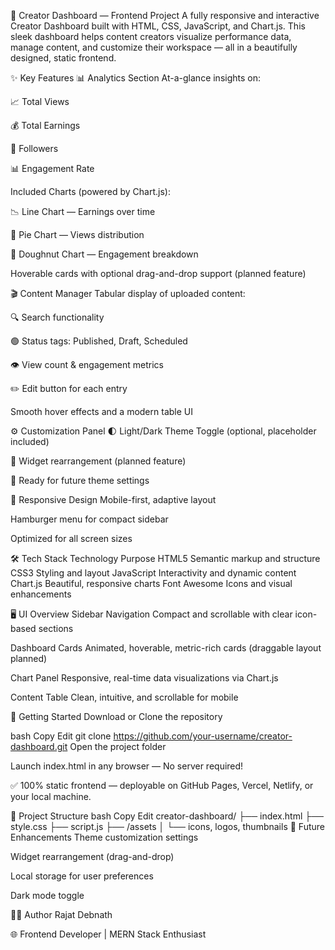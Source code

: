 🎨 Creator Dashboard — Frontend Project
A fully responsive and interactive Creator Dashboard built with HTML, CSS, JavaScript, and Chart.js. This sleek dashboard helps content creators visualize performance data, manage content, and customize their workspace — all in a beautifully designed, static frontend.

✨ Key Features
📊 Analytics Section
At-a-glance insights on:

📈 Total Views

💰 Total Earnings

👥 Followers

📊 Engagement Rate

Included Charts (powered by Chart.js):

📉 Line Chart — Earnings over time

🥧 Pie Chart — Views distribution

🍩 Doughnut Chart — Engagement breakdown

Hoverable cards with optional drag-and-drop support (planned feature)

🎬 Content Manager
Tabular display of uploaded content:

🔍 Search functionality

🟢 Status tags: Published, Draft, Scheduled

👁️ View count & engagement metrics

✏️ Edit button for each entry

Smooth hover effects and a modern table UI

⚙️ Customization Panel
🌓 Light/Dark Theme Toggle (optional, placeholder included)

🧩 Widget rearrangement (planned feature)

🎨 Ready for future theme settings

📱 Responsive Design
Mobile-first, adaptive layout

Hamburger menu for compact sidebar

Optimized for all screen sizes

🛠️ Tech Stack
Technology	Purpose
HTML5	Semantic markup and structure
CSS3	Styling and layout
JavaScript	Interactivity and dynamic content
Chart.js	Beautiful, responsive charts
Font Awesome	Icons and visual enhancements

🖥️ UI Overview
Sidebar Navigation
Compact and scrollable with clear icon-based sections

Dashboard Cards
Animated, hoverable, metric-rich cards (draggable layout planned)

Chart Panel
Responsive, real-time data visualizations via Chart.js

Content Table
Clean, intuitive, and scrollable for mobile

🚀 Getting Started
Download or Clone the repository

bash
Copy
Edit
git clone https://github.com/your-username/creator-dashboard.git
Open the project folder

Launch index.html in any browser — No server required!

✅ 100% static frontend — deployable on GitHub Pages, Vercel, Netlify, or your local machine.

📁 Project Structure
bash
Copy
Edit
creator-dashboard/
├── index.html
├── style.css
├── script.js
├── /assets
│   └── icons, logos, thumbnails
🔮 Future Enhancements
 Theme customization settings

 Widget rearrangement (drag-and-drop)

 Local storage for user preferences

 Dark mode toggle

🧑‍💻 Author
Rajat Debnath

🌐 Frontend Developer | MERN Stack Enthusiast

